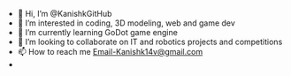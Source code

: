 - 👋 Hi, I’m @KanishkGitHub
- 👀 I’m interested in coding, 3D modeling, web and game dev
- 🌱 I’m currently learning GoDot game engine
- 💞️ I’m looking to collaborate on IT and robotics projects and competitions
- 📫 How to reach me Email-Kanishk14v@gmail.com
- 

<!---
KanishkGitHub/KanishkGitHub is a ✨ special ✨ repository because its `README.md` (this file) appears on your GitHub profile.
You can click the Preview link to take a look at your changes.
--->
